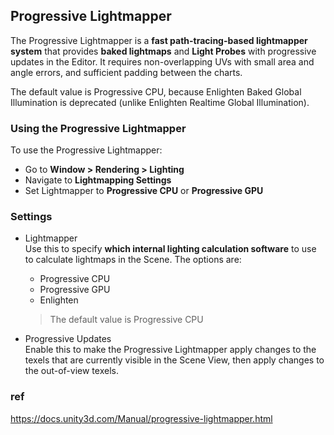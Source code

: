 ## Progressive Lightmapper

The Progressive Lightmapper is a **fast path-tracing-based lightmapper system** that provides **baked lightmaps** and **Light Probes**
 with progressive updates in the Editor. It requires non-overlapping UVs with small area and angle errors, and sufficient padding between the charts.
 
 
The default value is Progressive CPU, because Enlighten Baked Global Illumination is deprecated (unlike Enlighten Realtime Global Illumination).


### Using the Progressive Lightmapper
To use the Progressive Lightmapper:

- Go to **Window > Rendering > Lighting**
- Navigate to **Lightmapping Settings**
- Set Lightmapper to **Progressive CPU** or **Progressive GPU**


### Settings
- Lightmapper \
  Use this to specify **which internal lighting calculation software** to use to calculate lightmaps in the Scene. The options are:
  - Progressive CPU
  - Progressive GPU
  - Enlighten

  > The default value is Progressive CPU

- Progressive Updates \
  Enable this to make the Progressive Lightmapper apply changes to the texels that are currently visible in the Scene View, then apply changes to the out-of-view texels.



### ref
https://docs.unity3d.com/Manual/progressive-lightmapper.html

